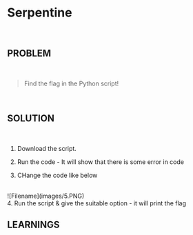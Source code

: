 

# Serpentine

<br>

## PROBLEM

<br>


>  Find the flag in the Python script!

<br>



## SOLUTION

<br>

1. Download the script.

2. Run the code - It will show that there is some error in code

3. CHange the code like below

<br>
![Filename](images/5.PNG)

<br>
4. Run the script & give the suitable option - it will print the flag


<br>


## LEARNINGS

<br>

